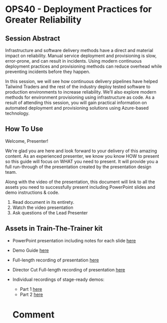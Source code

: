 # OPS40 - Deployment Practices for Greater Reliability

## Session Abstract

Infrastructure and software delivery methods have a direct and material impact on reliability. Manual service deployment and provisioning is slow, error-prone, and can result in incidents. Using modern continuous deployment practices and provisioning methods can reduce overhead while preventing incidents before they happen.

In this session, we will see how continuous delivery pipelines have helped Tailwind Traders and the rest of the industry deploy tested software to production environments to increase reliability. We’ll also explore modern methods for environment provisioning using infrastructure as code. As a result of attending this session, you will gain practical information on automated deployment and provisioning solutions using Azure-based technology.

## How To Use

Welcome, Presenter!

We're glad you are here and look forward to your delivery of this amazing content. As an experienced presenter, we know you know HOW to present so this guide will focus on WHAT you need to present. It will provide you a full run-through of the presentation created by the presentation design team.

Along with the video of the presentation, this document will link to all the assets you need to successfully present including PowerPoint slides and demo instructions &
code.

1.  Read document in its entirety.
2.  Watch the video presentation
3.  Ask questions of the Lead Presenter

## Assets in Train-The-Trainer kit

- PowerPoint presentation including notes for each slide [here](https://globaleventcdn.blob.core.windows.net/assets/ops/ops40/PPT/OPS40_Deployment_Practices_for_Greater_Reliability.pptx)
- Demo Guide [here](./demo-guide.md)
- Full-length recording of presentation [here](https://globaleventcdn.blob.core.windows.net/assets/ops/ops40/video/dry-run/ops40-final.mp4)
- Director Cut Full-length recording of presentation [here](https://globaleventcdn.blob.core.windows.net/assets/ops/ops40/video/directors-cut/ops40-directors-cut.mp4)
- Individual recordings of stage-ready demos:
  - Part 1  [here](https://globaleventcdn.blob.core.windows.net/assets/ops/ops40/video/demos/ops40-demo1-part1.mp4)
  - Part 2 [here](https://globaleventcdn.blob.core.windows.net/assets/ops/ops40/video/demos/ops40-demo1-part2.mp4)

  # Comment